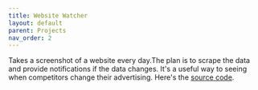 ```yaml
---
title: Website Watcher
layout: default
parent: Projects
nav_order: 2
---
```


Takes a screenshot of a website every day.The plan is to scrape the data and provide notifications if the data changes. It's a useful way to seeing when competitors change their advertising. Here's the [source code].

[source code]: https://github.com/Nick-Sullivan/website-watcher-js

